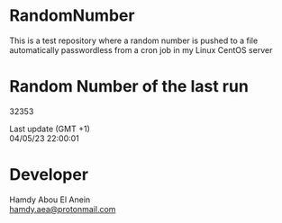 # RandomNumber    
This is a test repository where a random number is pushed to a file automatically passwordless from a cron job in my Linux CentOS server    
# Random Number of the last run   
32353
      
Last update (GMT +1)    
04/05/23 22:00:01
# Developer    
Hamdy Abou El Anein   
hamdy.aea@protonmail.com
